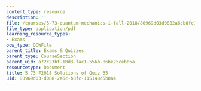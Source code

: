 ```yaml
---
content_type: resource
description: ''
file: /courses/5-73-quantum-mechanics-i-fall-2018/80969d03d0882a6cb8fc115148d5b8a4_MIT5_73F18_quiz35_soln.pdf
file_type: application/pdf
learning_resource_types:
- Exams
ocw_type: OCWFile
parent_title: Exams & Quizzes
parent_type: CourseSection
parent_uid: a72c23bf-10d3-fac1-556b-86be25ceb05a
resourcetype: Document
title: 5.73 F2018 Solutions of Quiz 35
uid: 80969d03-d088-2a6c-b8fc-115148d5b8a4
---
```

